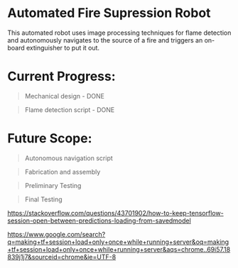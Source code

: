 # Automated Fire Supression Robot

This automated robot uses image processing techniques for flame detection and autonomously navigates to the source of a fire and triggers an on-board extinguisher to put it out.

# Current Progress:

> Mechanical design - DONE

> Flame detection script - DONE

# Future Scope:

> Autonomous navigation script

> Fabrication and assembly

> Preliminary Testing

> Final Testing

https://stackoverflow.com/questions/43701902/how-to-keep-tensorflow-session-open-between-predictions-loading-from-savedmodel

https://www.google.com/search?q=making+tf+session+load+only+once+while+running+server&oq=making+tf+session+load+only+once+while+running+server&aqs=chrome..69i57.18839j1j7&sourceid=chrome&ie=UTF-8
